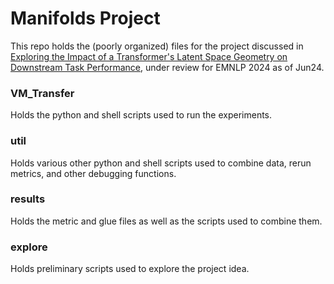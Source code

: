 # Manifolds Project
This repo holds the (poorly organized) files for the project discussed in [Exploring the Impact of a Transformer's Latent Space Geometry on Downstream Task Performance](https://arxiv.org/abs/2406.12159), under review for EMNLP 2024 as of Jun24.

### VM_Transfer
Holds the python and shell scripts used to run the experiments.

### util
Holds various other python and shell scripts used to combine data, rerun metrics, and other debugging functions.

### results
Holds the metric and glue files as well as the scripts used to combine them.

### explore
Holds preliminary scripts used to explore the project idea.
